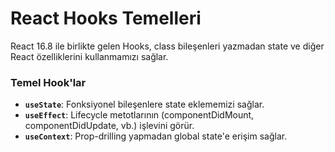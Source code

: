 # React Hooks Temelleri

React 16.8 ile birlikte gelen Hooks, class bileşenleri yazmadan state ve diğer React özelliklerini kullanmamızı sağlar.

### Temel Hook'lar

- **`useState`**: Fonksiyonel bileşenlere state eklememizi sağlar.
- **`useEffect`**: Lifecycle metotlarının (componentDidMount, componentDidUpdate, vb.) işlevini görür.
- **`useContext`**: Prop-drilling yapmadan global state'e erişim sağlar.